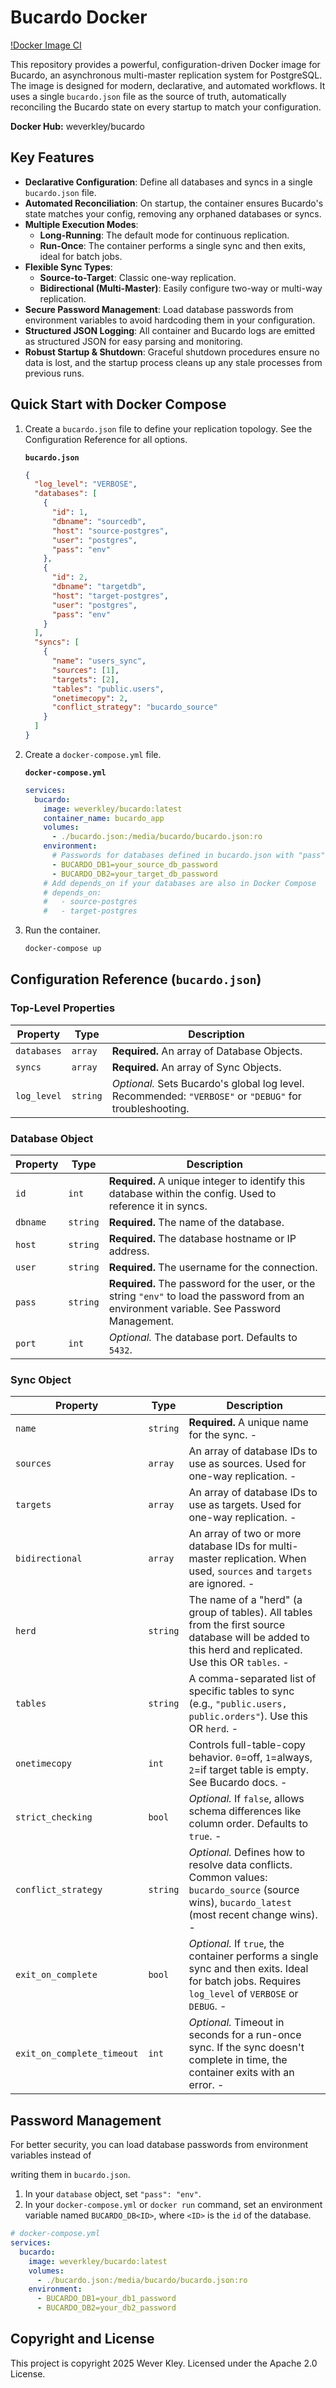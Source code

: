 # Bucardo Docker

[!Docker Image CI](https://github.com/wever-kley/bucardo_docker_image/actions/workflows/docker-image.yml)

This repository provides a powerful, configuration-driven Docker image for Bucardo, an asynchronous multi-master replication system for PostgreSQL.
The image is designed for modern, declarative, and automated workflows. It uses a single `bucardo.json` file as the source of truth, automatically reconciling the Bucardo state on every startup to match your configuration.

**Docker Hub:** weverkley/bucardo

## Key Features

- **Declarative Configuration**: Define all databases and syncs in a single `bucardo.json` file.
- **Automated Reconciliation**: On startup, the container ensures Bucardo's state matches your config, removing any orphaned databases or syncs.
- **Multiple Execution Modes**:
  - **Long-Running**: The default mode for continuous replication.
  - **Run-Once**: The container performs a single sync and then exits, ideal for batch jobs.
- **Flexible Sync Types**:
  - **Source-to-Target**: Classic one-way replication.
  - **Bidirectional (Multi-Master)**: Easily configure two-way or multi-way replication.
- **Secure Password Management**: Load database passwords from environment variables to avoid hardcoding them in your configuration.
- **Structured JSON Logging**: All container and Bucardo logs are emitted as structured JSON for easy parsing and monitoring.
- **Robust Startup & Shutdown**: Graceful shutdown procedures ensure no data is lost, and the startup process cleans up any stale processes from previous runs.

## Quick Start with Docker Compose

1. Create a `bucardo.json` file to define your replication topology. See the Configuration Reference for all options.

   **`bucardo.json`**

   ```json
   {
     "log_level": "VERBOSE",
     "databases": [
       {
         "id": 1,
         "dbname": "sourcedb",
         "host": "source-postgres",
         "user": "postgres",
         "pass": "env"
       },
       {
         "id": 2,
         "dbname": "targetdb",
         "host": "target-postgres",
         "user": "postgres",
         "pass": "env"
       }
     ],
     "syncs": [
       {
         "name": "users_sync",
         "sources": [1],
         "targets": [2],
         "tables": "public.users",
         "onetimecopy": 2,
         "conflict_strategy": "bucardo_source"
       }
     ]
   }
   ```

2. Create a `docker-compose.yml` file.

   **`docker-compose.yml`**

   ```yaml
   services:
     bucardo:
       image: weverkley/bucardo:latest
       container_name: bucardo_app
       volumes:
         - ./bucardo.json:/media/bucardo/bucardo.json:ro
       environment:
         # Passwords for databases defined in bucardo.json with "pass": "env"
         - BUCARDO_DB1=your_source_db_password
         - BUCARDO_DB2=your_target_db_password
       # Add depends_on if your databases are also in Docker Compose
       # depends_on:
       #   - source-postgres
       #   - target-postgres
   ```

3. Run the container.

   ```bash
   docker-compose up
   ```

## Configuration Reference (`bucardo.json`)

### Top-Level Properties

| Property    | Type     | Description                                                                                             |
| ----------- | -------- | ------------------------------------------------------------------------------------------------------- |
| `databases` | `array`  | **Required.** An array of Database Objects.                                                             |
| `syncs`     | `array`  | **Required.** An array of Sync Objects.                                                                 |
| `log_level` | `string` | _Optional._ Sets Bucardo's global log level. Recommended: `"VERBOSE"` or `"DEBUG"` for troubleshooting. |

### Database Object

| Property | Type     | Description                                                                                                                                |
| -------- | -------- | ------------------------------------------------------------------------------------------------------------------------------------------ |
| `id`     | `int`    | **Required.** A unique integer to identify this database within the config. Used to reference it in syncs.                                 |
| `dbname` | `string` | **Required.** The name of the database.                                                                                                    |
| `host`   | `string` | **Required.** The database hostname or IP address.                                                                                         |
| `user`   | `string` | **Required.** The username for the connection.                                                                                             |
| `pass`   | `string` | **Required.** The password for the user, or the string `"env"` to load the password from an environment variable. See Password Management. |
| `port`   | `int`    | _Optional._ The database port. Defaults to `5432`.                                                                                         |

### Sync Object

| Property                   | Type     | Description                                                                                                                                            |
| -------------------------- | -------- | ------------------------------------------------------------------------------------------------------------------------------------------------------ |
| `name`                     | `string` | **Required.** A unique name for the sync. -                                                                                                            |
| `sources`                  | `array`  | An array of database IDs to use as sources. Used for one-way replication. -                                                                            |
| `targets`                  | `array`  | An array of database IDs to use as targets. Used for one-way replication. -                                                                            |
| `bidirectional`            | `array`  | An array of two or more database IDs for multi-master replication. When used, `sources` and `targets` are ignored. -                                   |
| `herd`                     | `string` | The name of a "herd" (a group of tables). All tables from the first source database will be added to this herd and replicated. Use this OR `tables`. - |
| `tables`                   | `string` | A comma-separated list of specific tables to sync (e.g., `"public.users, public.orders"`). Use this OR `herd`. -                                       |
| `onetimecopy`              | `int`    | Controls full-table-copy behavior. `0`=off, `1`=always, `2`=if target table is empty. See Bucardo docs. -                                              |
| `strict_checking`          | `bool`   | _Optional._ If `false`, allows schema differences like column order. Defaults to `true`. -                                                             |
| `conflict_strategy`        | `string` | _Optional._ Defines how to resolve data conflicts. Common values: `bucardo_source` (source wins), `bucardo_latest` (most recent change wins). -        |
| `exit_on_complete`         | `bool`   | _Optional._ If `true`, the container performs a single sync and then exits. Ideal for batch jobs. Requires `log_level` of `VERBOSE` or `DEBUG`. -      |
| `exit_on_complete_timeout` | `int`    | _Optional._ Timeout in seconds for a run-once sync. If the sync doesn't complete in time, the container exits with an error. -                         |

## Password Management

For better security, you can load database passwords from environment variables instead of

writing them in `bucardo.json`.

1. In your `database` object, set `"pass": "env"`.
2. In your `docker-compose.yml` or `docker run` command, set an environment variable named `BUCARDO_DB<ID>`, where `<ID>` is the `id` of the database.

```yaml
# docker-compose.yml
services:
  bucardo:
    image: weverkley/bucardo:latest
    volumes:
      - ./bucardo.json:/media/bucardo/bucardo.json:ro
    environment:
      - BUCARDO_DB1=your_db1_password
      - BUCARDO_DB2=your_db2_password
```

## Copyright and License

This project is copyright 2025 Wever Kley. Licensed under the Apache 2.0 License.
